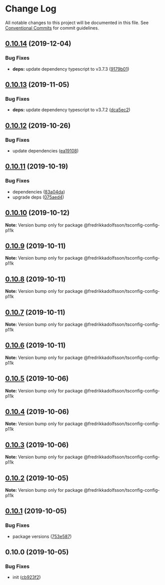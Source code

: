 # Change Log

All notable changes to this project will be documented in this file.
See [Conventional Commits](https://conventionalcommits.org) for commit guidelines.

## [0.10.14](https://github.com/fredrikkadolfsson/p11k/compare/@fredrikkadolfsson/tsconfig-config-p11k@0.10.13...@fredrikkadolfsson/tsconfig-config-p11k@0.10.14) (2019-12-04)


### Bug Fixes

* **deps:** update dependency typescript to v3.7.3 ([9179b01](https://github.com/fredrikkadolfsson/p11k/commit/9179b0188a83eaaa9bdb14ac13e358756fa755f2))





## [0.10.13](https://github.com/fredrikkadolfsson/p11k/compare/@fredrikkadolfsson/tsconfig-config-p11k@0.10.12...@fredrikkadolfsson/tsconfig-config-p11k@0.10.13) (2019-11-05)


### Bug Fixes

* **deps:** update dependency typescript to v3.7.2 ([dca5ec2](https://github.com/fredrikkadolfsson/p11k/commit/dca5ec28bfa76120ddbb106811d2abf6588f4d81))





## [0.10.12](https://github.com/fredrikkadolfsson/p11k/compare/@fredrikkadolfsson/tsconfig-config-p11k@0.10.11...@fredrikkadolfsson/tsconfig-config-p11k@0.10.12) (2019-10-26)


### Bug Fixes

* update dependencies ([ea19108](https://github.com/fredrikkadolfsson/p11k/commit/ea191087204c8a39f7d8d7c8270a9d6b7f8b0d1a))





## [0.10.11](https://github.com/fredrikkadolfsson/p11k/compare/@fredrikkadolfsson/tsconfig-config-p11k@0.10.10...@fredrikkadolfsson/tsconfig-config-p11k@0.10.11) (2019-10-19)


### Bug Fixes

* dependencies ([83a04da](https://github.com/fredrikkadolfsson/p11k/commit/83a04daba7213bed830f4dfe2336fd132e26283f))
* upgrade deps ([075aed4](https://github.com/fredrikkadolfsson/p11k/commit/075aed4626ad2b616c0195850a4b6eacea616724))





## [0.10.10](https://github.com/fredrikkadolfsson/p11k/compare/@fredrikkadolfsson/tsconfig-config-p11k@0.10.9...@fredrikkadolfsson/tsconfig-config-p11k@0.10.10) (2019-10-12)

**Note:** Version bump only for package @fredrikkadolfsson/tsconfig-config-p11k





## [0.10.9](https://github.com/fredrikkadolfsson/p11k/compare/@fredrikkadolfsson/tsconfig-config-p11k@0.10.8...@fredrikkadolfsson/tsconfig-config-p11k@0.10.9) (2019-10-11)

**Note:** Version bump only for package @fredrikkadolfsson/tsconfig-config-p11k





## [0.10.8](https://github.com/fredrikkadolfsson/p11k/compare/@fredrikkadolfsson/tsconfig-config-p11k@0.10.7...@fredrikkadolfsson/tsconfig-config-p11k@0.10.8) (2019-10-11)

**Note:** Version bump only for package @fredrikkadolfsson/tsconfig-config-p11k





## [0.10.7](https://github.com/fredrikkadolfsson/p11k/compare/@fredrikkadolfsson/tsconfig-config-p11k@0.10.6...@fredrikkadolfsson/tsconfig-config-p11k@0.10.7) (2019-10-11)

**Note:** Version bump only for package @fredrikkadolfsson/tsconfig-config-p11k





## [0.10.6](https://github.com/fredrikkadolfsson/p11k/compare/@fredrikkadolfsson/tsconfig-config-p11k@0.10.5...@fredrikkadolfsson/tsconfig-config-p11k@0.10.6) (2019-10-11)

**Note:** Version bump only for package @fredrikkadolfsson/tsconfig-config-p11k





## [0.10.5](https://github.com/fredrikkadolfsson/p11k/compare/@fredrikkadolfsson/tsconfig-config-p11k@0.10.4...@fredrikkadolfsson/tsconfig-config-p11k@0.10.5) (2019-10-06)

**Note:** Version bump only for package @fredrikkadolfsson/tsconfig-config-p11k





## [0.10.4](https://github.com/fredrikkadolfsson/p11k/compare/@fredrikkadolfsson/tsconfig-config-p11k@0.10.3...@fredrikkadolfsson/tsconfig-config-p11k@0.10.4) (2019-10-06)

**Note:** Version bump only for package @fredrikkadolfsson/tsconfig-config-p11k





## [0.10.3](https://github.com/fredrikkadolfsson/p11k/compare/@fredrikkadolfsson/tsconfig-config-p11k@0.10.2...@fredrikkadolfsson/tsconfig-config-p11k@0.10.3) (2019-10-06)

**Note:** Version bump only for package @fredrikkadolfsson/tsconfig-config-p11k





## [0.10.2](https://github.com/fredrikkadolfsson/p11k/compare/@fredrikkadolfsson/tsconfig-config-p11k@0.10.1...@fredrikkadolfsson/tsconfig-config-p11k@0.10.2) (2019-10-05)

**Note:** Version bump only for package @fredrikkadolfsson/tsconfig-config-p11k





## [0.10.1](https://github.com/fredrikkadolfsson/p11k/compare/@fredrikkadolfsson/tsconfig-config-p11k@0.0.1...@fredrikkadolfsson/tsconfig-config-p11k@0.10.1) (2019-10-05)


### Bug Fixes

* package versions ([753e587](https://github.com/fredrikkadolfsson/p11k/commit/753e587))





## 0.10.0 (2019-10-05)


### Bug Fixes

* init ([cb923f2](https://github.com/fredrikkadolfsson/p11k/commit/cb923f2))
